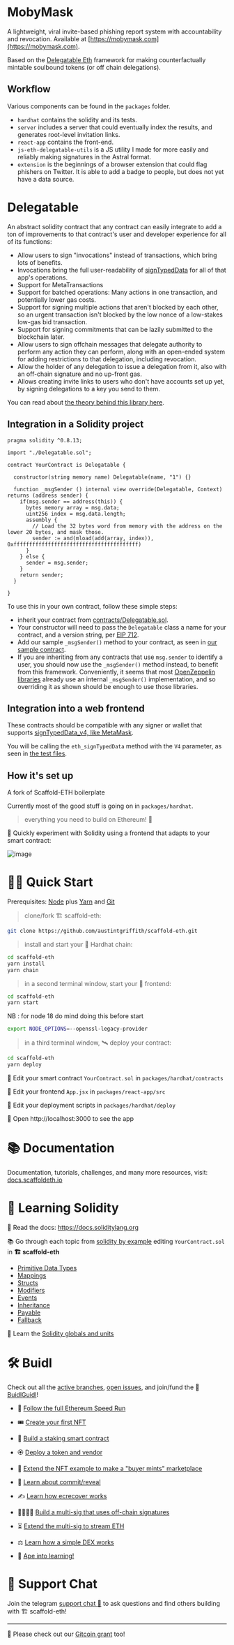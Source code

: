 # MobyMask

A lightweight, viral invite-based phishing report system with accountability and revocation. Available at [https://mobymask.com](https://mobymask.com).

Based on the [Delegatable Eth](https://github.com/danfinlay/delegatable-eth) framework for making counterfactually mintable soulbound tokens (or off chain delegations).

## Workflow

Various components can be found in the `packages` folder.
- `hardhat` contains the solidity and its tests.
- `server` includes a server that could eventually index the results, and generates root-level invitation links.
- `react-app` contains the front-end.
- `js-eth-delegatable-utils` is a JS utility I made for more easily and reliably making signatures in the Astral format.
- `extension` is the beginnings of a browser extension that could flag phishers on Twitter. It is able to add a badge to people, but does not yet have a data source.

# Delegatable

An abstract solidity contract that any contract can easily integrate to add a ton of improvements to that contract's user and developer experience for all of its functions:
- Allow users to sign "invocations" instead of transactions, which bring lots of benefits.
- Invocations bring the full user-readability of [signTypedData](https://docs.metamask.io/guide/signing-data.html#sign-typed-data-v4) for all of that app's operations.
- Support for MetaTransactions
- Support for batched operations: Many actions in one transaction, and potentially lower gas costs.
- Support for signing multiple actions that aren't blocked by each other, so an urgent transaction isn't blocked by the low nonce of a low-stakes low-gas bid transaction.
- Support for signing commitments that can be lazily submitted to the blockchain later.
- Allow users to sign offchain messages that delegate authority to perform any action they can perform, along with an open-ended system for adding restrictions to that delegation, including revocation.
- Allow the holder of any delegation to issue a delegation from it, also with an off-chain signature and no up-front gas.
- Allows creating invite links to users who don't have accounts set up yet, by signing delegations to a key you send to them.

You can read about [the theory behind this library here](https://roamresearch.com/#/app/capabul/page/cnW_23H8w).

## Integration in a Solidity project

```
pragma solidity ^0.8.13;

import "./Delegatable.sol";

contract YourContract is Delegatable {

  constructor(string memory name) Delegatable(name, "1") {}

  function _msgSender () internal view override(Delegatable, Context) returns (address sender) {
    if(msg.sender == address(this)) {
      bytes memory array = msg.data;
      uint256 index = msg.data.length;
      assembly {
        // Load the 32 bytes word from memory with the address on the lower 20 bytes, and mask those.
        sender := and(mload(add(array, index)), 0xffffffffffffffffffffffffffffffffffffffff)
      }
    } else {
      sender = msg.sender;
    }
    return sender;
  }

}
```

To use this in your own contract, follow these simple steps:
- inherit your contract from [contracts/Delegatable.sol](./packages/hardhat/contracts/Delegatable.sol).
- Your constructor will need to pass the `Delegatable` class a name for your contract, and a version string, per [EIP 712](https://eips.ethereum.org/EIPS/eip-712).
- Add our sample `_msgSender()` method to your contract, as seen in [our sample contract](./packages/hardhat/contracts/YourContract.sol).
- If you are inheriting from any contracts that use `msg.sender` to identify a user, you should now use the `_msgSender()` method instead, to benefit from this framework. Conveniently, it seems that most [OpenZeppelin libraries](https://openzeppelin.com/contracts/) already use an internal `_msgSender()` implementation, and so overriding it as shown should be enough to use those libraries.

## Integration into a web frontend

These contracts should be compatible with any signer or wallet that supports [signTypedData_v4, like MetaMask](https://docs.metamask.io/guide/signing-data.html#sign-typed-data-v4).

You will be calling the `eth_signTypedData` method with the `V4` parameter, as seen in [the test files](./packages/hardhat/test/myTest.js).

## How it's set up

A fork of Scaffold-ETH boilerplate

Currently most of the good stuff is going on in `packages/hardhat`.

> everything you need to build on Ethereum! 🚀

🧪 Quickly experiment with Solidity using a frontend that adapts to your smart contract:

![image](https://user-images.githubusercontent.com/2653167/124158108-c14ca380-da56-11eb-967e-69cde37ca8eb.png)


# 🏄‍♂️ Quick Start

Prerequisites: [Node](https://nodejs.org/en/download/) plus [Yarn](https://classic.yarnpkg.com/en/docs/install/) and [Git](https://git-scm.com/downloads)

> clone/fork 🏗 scaffold-eth:

```bash
git clone https://github.com/austintgriffith/scaffold-eth.git
```

> install and start your 👷‍ Hardhat chain:

```bash
cd scaffold-eth
yarn install
yarn chain
```

> in a second terminal window, start your 📱 frontend:

```bash
cd scaffold-eth
yarn start
```
NB : for node 18 do mind doing this before start
```bash
export NODE_OPTIONS=--openssl-legacy-provider
```
> in a third terminal window, 🛰 deploy your contract:

```bash
cd scaffold-eth
yarn deploy
```

🔏 Edit your smart contract `YourContract.sol` in `packages/hardhat/contracts`

📝 Edit your frontend `App.jsx` in `packages/react-app/src`

💼 Edit your deployment scripts in `packages/hardhat/deploy`

📱 Open http://localhost:3000 to see the app

# 📚 Documentation

Documentation, tutorials, challenges, and many more resources, visit: [docs.scaffoldeth.io](https://docs.scaffoldeth.io)

# 🔭 Learning Solidity

📕 Read the docs: https://docs.soliditylang.org

📚 Go through each topic from [solidity by example](https://solidity-by-example.org) editing `YourContract.sol` in **🏗 scaffold-eth**

- [Primitive Data Types](https://solidity-by-example.org/primitives/)
- [Mappings](https://solidity-by-example.org/mapping/)
- [Structs](https://solidity-by-example.org/structs/)
- [Modifiers](https://solidity-by-example.org/function-modifier/)
- [Events](https://solidity-by-example.org/events/)
- [Inheritance](https://solidity-by-example.org/inheritance/)
- [Payable](https://solidity-by-example.org/payable/)
- [Fallback](https://solidity-by-example.org/fallback/)

📧 Learn the [Solidity globals and units](https://solidity.readthedocs.io/en/v0.6.6/units-and-global-variables.html)

# 🛠 Buidl

Check out all the [active branches](https://github.com/austintgriffith/scaffold-eth/branches/active), [open issues](https://github.com/austintgriffith/scaffold-eth/issues), and join/fund the 🏰 [BuidlGuidl](https://BuidlGuidl.com)!


 - 🚤  [Follow the full Ethereum Speed Run](https://medium.com/@austin_48503/%EF%B8%8Fethereum-dev-speed-run-bd72bcba6a4c)


 - 🎟  [Create your first NFT](https://github.com/austintgriffith/scaffold-eth/tree/simple-nft-example)
 - 🥩  [Build a staking smart contract](https://github.com/austintgriffith/scaffold-eth/tree/challenge-1-decentralized-staking)
 - 🏵  [Deploy a token and vendor](https://github.com/austintgriffith/scaffold-eth/tree/challenge-2-token-vendor)
 - 🎫  [Extend the NFT example to make a "buyer mints" marketplace](https://github.com/austintgriffith/scaffold-eth/tree/buyer-mints-nft)
 - 🎲  [Learn about commit/reveal](https://github.com/austintgriffith/scaffold-eth/tree/commit-reveal-with-frontend)
 - ✍️  [Learn how ecrecover works](https://github.com/austintgriffith/scaffold-eth/tree/signature-recover)
 - 👩‍👩‍👧‍👧  [Build a multi-sig that uses off-chain signatures](https://github.com/austintgriffith/scaffold-eth/tree/meta-multi-sig)
 - ⏳  [Extend the multi-sig to stream ETH](https://github.com/austintgriffith/scaffold-eth/tree/streaming-meta-multi-sig)
 - ⚖️  [Learn how a simple DEX works](https://medium.com/@austin_48503/%EF%B8%8F-minimum-viable-exchange-d84f30bd0c90)
 - 🦍  [Ape into learning!](https://github.com/austintgriffith/scaffold-eth/tree/aave-ape)

# 💬 Support Chat

Join the telegram [support chat 💬](https://t.me/joinchat/KByvmRe5wkR-8F_zz6AjpA) to ask questions and find others building with 🏗 scaffold-eth!

---

🙏 Please check out our [Gitcoin grant](https://gitcoin.co/grants/2851/scaffold-eth) too!
